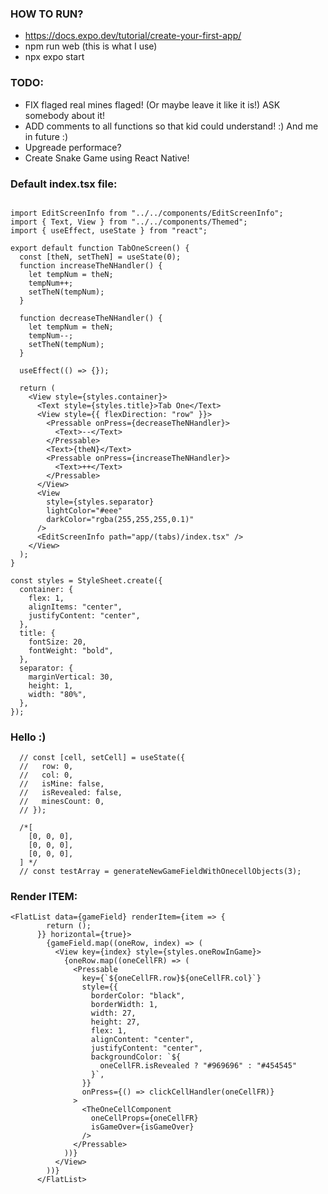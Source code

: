 ### HOW TO RUN?

- https://docs.expo.dev/tutorial/create-your-first-app/
- npm run web (this is what I use)
- npx expo start

### TODO:

- FIX flaged real mines flaged! (Or maybe leave it like it is!) ASK somebody about it!
- ADD comments to all functions so that kid could understand! :) And me in future :)
- Upgreade performace?
- Create Snake Game using React Native!

### Default index.tsx file:

```import { Pressable, StyleSheet } from "react-native";

import EditScreenInfo from "../../components/EditScreenInfo";
import { Text, View } from "../../components/Themed";
import { useEffect, useState } from "react";

export default function TabOneScreen() {
  const [theN, setTheN] = useState(0);
  function increaseTheNHandler() {
    let tempNum = theN;
    tempNum++;
    setTheN(tempNum);
  }

  function decreaseTheNHandler() {
    let tempNum = theN;
    tempNum--;
    setTheN(tempNum);
  }

  useEffect(() => {});

  return (
    <View style={styles.container}>
      <Text style={styles.title}>Tab One</Text>
      <View style={{ flexDirection: "row" }}>
        <Pressable onPress={decreaseTheNHandler}>
          <Text>--</Text>
        </Pressable>
        <Text>{theN}</Text>
        <Pressable onPress={increaseTheNHandler}>
          <Text>++</Text>
        </Pressable>
      </View>
      <View
        style={styles.separator}
        lightColor="#eee"
        darkColor="rgba(255,255,255,0.1)"
      />
      <EditScreenInfo path="app/(tabs)/index.tsx" />
    </View>
  );
}

const styles = StyleSheet.create({
  container: {
    flex: 1,
    alignItems: "center",
    justifyContent: "center",
  },
  title: {
    fontSize: 20,
    fontWeight: "bold",
  },
  separator: {
    marginVertical: 30,
    height: 1,
    width: "80%",
  },
});
```

### Hello :)

```
  // const [cell, setCell] = useState({
  //   row: 0,
  //   col: 0,
  //   isMine: false,
  //   isRevealed: false,
  //   minesCount: 0,
  // });

  /*[
    [0, 0, 0],
    [0, 0, 0],
    [0, 0, 0],
  ] */
  // const testArray = generateNewGameFieldWithOnecellObjects(3);

```

### Render ITEM:

```
<FlatList data={gameField} renderItem={item => {
        return ();
      }} horizontal={true}>
        {gameField.map((oneRow, index) => (
          <View key={index} style={styles.oneRowInGame}>
            {oneRow.map((oneCellFR) => (
              <Pressable
                key={`${oneCellFR.row}${oneCellFR.col}`}
                style={{
                  borderColor: "black",
                  borderWidth: 1,
                  width: 27,
                  height: 27,
                  flex: 1,
                  alignContent: "center",
                  justifyContent: "center",
                  backgroundColor: `${
                    oneCellFR.isRevealed ? "#969696" : "#454545"
                  }`,
                }}
                onPress={() => clickCellHandler(oneCellFR)}
              >
                <TheOneCellComponent
                  oneCellProps={oneCellFR}
                  isGameOver={isGameOver}
                />
              </Pressable>
            ))}
          </View>
        ))}
      </FlatList>
```
